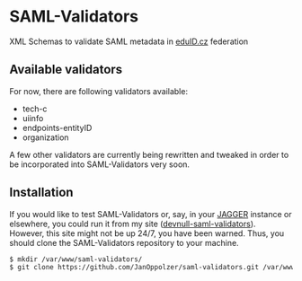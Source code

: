 # SAML-Validators
XML Schemas to validate SAML metadata in [eduID.cz][] federation

## Available validators
For now, there are following validators available:

  * tech-c
  * uiinfo
  * endpoints-entityID
  * organization

A few other validators are currently being rewritten and tweaked in order to be incorporated into SAML-Validators very soon.

## Installation
If you would like to test SAML-Validators or, say, in your [JAGGER][] instance or elsewhere, you could run it from my site ([devnull-saml-validators][]). However, this site might not be up 24/7, you have been warned. Thus, you should clone the SAML-Validators repository to your machine.

```bash
$ mkdir /var/www/saml-validators/
$ git clone https://github.com/JanOppolzer/saml-validators.git /var/www/saml-validators/
```





[eduID.cz]: http://www.eduid.cz/
[JAGGER]: http://jagger.heanet.ie/
[devnull-saml-validators]: https://devnull.cesnet.cz/saml-validators/

